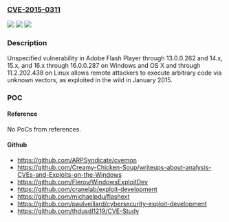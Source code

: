 ### [CVE-2015-0311](https://cve.mitre.org/cgi-bin/cvename.cgi?name=CVE-2015-0311)
![](https://img.shields.io/static/v1?label=Product&message=n%2Fa&color=blue)
![](https://img.shields.io/static/v1?label=Version&message=n%2Fa&color=blue)
![](https://img.shields.io/static/v1?label=Vulnerability&message=n%2Fa&color=brighgreen)

### Description

Unspecified vulnerability in Adobe Flash Player through 13.0.0.262 and 14.x, 15.x, and 16.x through 16.0.0.287 on Windows and OS X and through 11.2.202.438 on Linux allows remote attackers to execute arbitrary code via unknown vectors, as exploited in the wild in January 2015.

### POC

#### Reference
No PoCs from references.

#### Github
- https://github.com/ARPSyndicate/cvemon
- https://github.com/Creamy-Chicken-Soup/writeups-about-analysis-CVEs-and-Exploits-on-the-Windows
- https://github.com/Flerov/WindowsExploitDev
- https://github.com/cranelab/exploit-development
- https://github.com/michaelpdu/flashext
- https://github.com/paulveillard/cybersecurity-exploit-development
- https://github.com/thdusdl1219/CVE-Study

